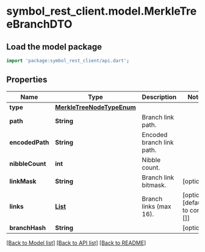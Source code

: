 # symbol_rest_client.model.MerkleTreeBranchDTO

## Load the model package
```dart
import 'package:symbol_rest_client/api.dart';
```

## Properties
Name | Type | Description | Notes
------------ | ------------- | ------------- | -------------
**type** | [**MerkleTreeNodeTypeEnum**](MerkleTreeNodeTypeEnum.md) |  | 
**path** | **String** | Branch link path. | 
**encodedPath** | **String** | Encoded branch link path. | 
**nibbleCount** | **int** | Nibble count. | 
**linkMask** | **String** | Branch link bitmask. | [optional] 
**links** | [**List<MerkleTreeBranchLinkDTO>**](MerkleTreeBranchLinkDTO.md) | Branch links (max 16). | [optional] [default to const []]
**branchHash** | **String** |  | [optional] 

[[Back to Model list]](../README.md#documentation-for-models) [[Back to API list]](../README.md#documentation-for-api-endpoints) [[Back to README]](../README.md)


